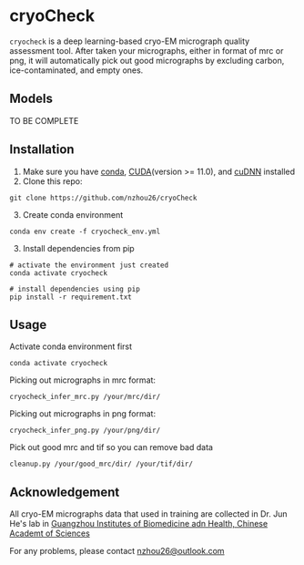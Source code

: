 # cryoCheck
`cryocheck` is a deep learning-based cryo-EM micrograph quality assessment tool. After taken your micrographs, either in format of mrc or png, it will automatically pick out good micrographs by excluding carbon, ice-contaminated, and empty ones. 
## Models
TO BE COMPLETE
## Installation
1. Make sure you have [conda](https://docs.conda.io/en/latest/miniconda.html), [CUDA](https://developer.nvidia.com/cuda-toolkit)(version >= 11.0), and [cuDNN](https://developer.nvidia.com/cudnn) installed
2. Clone this repo:
```
git clone https://github.com/nzhou26/cryoCheck
```
3. Create conda environment
```
conda env create -f cryocheck_env.yml
```
3. Install dependencies from pip
```
# activate the environment just created
conda activate cryocheck

# install dependencies using pip
pip install -r requirement.txt
```
## Usage
Activate conda environment first
```
conda activate cryocheck
```
Picking out micrographs in mrc format:
```
cryocheck_infer_mrc.py /your/mrc/dir/
```
Picking out micrographs in png format:
```
cryocheck_infer_png.py /your/png/dir/
```
Pick out good mrc and tif so you can remove bad data
```
cleanup.py /your/good_mrc/dir/ /your/tif/dir/
```
## Acknowledgement
All cryo-EM micrographs data that used in training are collected in Dr. Jun He's lab in [Guangzhou Institutes of Biomedicine adn Health, Chinese Academt of Sciences](http://www.gibh.cas.cn/)

For any problems, please contact nzhou26@outlook.com